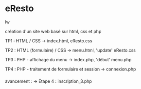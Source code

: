 # eResto
lw


création d'un site web basé sur html, css et php

TP1 : HTML / CSS 									-> index.html, eResto.css

TP2 : HTML (formulaire) / CSS 						-> menu.html, 'update' eResto.css

TP3 : PHP - affichage du menu 						-> index.php, 'début' menu.php

TP4 : PHP - traitement de formulaire et session 	-> connexion.php

###

avancement : ->	Etape 4 : inscription_3.php
